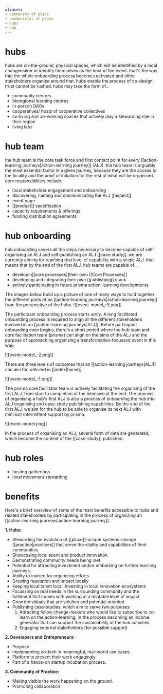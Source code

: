 ```yaml
---
aliases:
- community of place
- communities of place
- hubs
- hub
---
```


# hubs
hubs are on-the-ground, physical spaces, which will be identified by a local changemaker or identify themselves as the host of the event. that's the way that the whole onboarding process becomes activated and other stakeholders organise around that. hubs enable the process of co-design. trust cannot be rushed. hubs may take the form of...

- community centres
- bioregional learning centres
- in-person DAOs
- cooperatives/ hosts of cooperative collectives
- co-living and co-working spaces that actively play a stewarding role in their region
- living labs
# hub team
the hub team is the core task force and first contact point for every [[action-learning journeys|action-learning journey]] (ALJ). the hub team is arguably the most essential factor in a given journey, because they are the access to the locality and the point of initiation for the rest of what will be organised. core responsibilities include:

- local stakeholder engagement and onboarding
- discovering, naming and communicating the ALJ [[aspect]]
- event page
- [[product]] specification 
- capacity requirements & offerings
- funding distribution agreements
# hub onboarding
hub onboarding covers all the steps necessary to become capable of self-organising an ALJ and self-publishing an ALJ [[case-study]]. we are currently aiming for reaching that level of capability with a single ALJ. that means that by the end of the first ALJ, hub teams are capable of... 

- developin[[core processes]]their own [[Core Processes]]
- developing and integrating their own [[publishing]] stack 
- actively participating in future prisma action-learning developments

The images below build up a picture of one of many ways to hold together the different parts of an [[action-learning journeys|action-learning journey]] from the perspective of the hubs. 
![[event-model_-3.png]]

The participant onboarding process starts *early*. A long facilitated onboarding process is required to align all the different stakeholders involved in an [[action-learning journeys|ALJ]]. Before participant onboarding even begins, there's a short period where the hub team and core facilitation team (prisma) can align on the aims of the ALJ and the purpose of approaching organising a transformation-focussed event in this way. 

![[event-model_-2.png]]

There are three levels of outcomes that an [[action-learning journeys|ALJ]] can aim for, detailed in [[index|home]]. 

![[event-model_-1.png]]

The prisma core facilitator team is actively facilitating the organising of the first ALJ, from start to completion of the intensive at the end. The process of organising a hub's first ALJ is also a process of onboarding the hub into ALJ organising and case-study publishing capabilities. By the end of the first ALJ, we aim for the hub to be able to organise its next ALJ with minimal/ intermittent support by prisma. 

![[event-model.png]]

In the process of organising an ALJ, several form of data are generated, which become the content of the [[case-study]] published. 
# hub roles
- hosting gatherings
- local movement stewarding
# benefits
Here's a brief overview of some of the main benefits accessible to hubs and related stakeholders by participating in the process of organising an [[action-learning journeys|action-learning journey]].

**1. Hubs:**

- Stewarding the evolution of [[place]]-unique systems-change [[practice|practices]] that serve the vitality and capabilities of their communities
- Showcasing local talent and product innovation.
- Demonstrating community needs being met.
- Potential for attracting investment and/or embarking on further learning journeys.
- Ability to invoice for organizing efforts
- Growing reputation and impact locally
- Keeping local talent local, investing in local innovation ecosystems
- Focussing on real needs in the surrounding community and the fulfilment that comes with working at a relatable level of impact
- Grow individuals that are solution and potential oriented
- Publishing case-studies, which aim to serve two purposes:
	1. Attracting fellow change-makers who would like to subscribe to co-learn on the action-learning, in the process becoming an income generator that can support the sustainability of the hub activities
	2. Engaging external stakeholders (for possible support)

**2. Developers and Entrepreneurs:**

- Purpose
- Implementing co-tech in meaningful, real-world use cases.
- Platform to present their work engagingly.
- Part of a hands-on startup incubation process.

**3. Community of Practice:**

- Making visible the work happening on the ground.
- Promoting collaboration